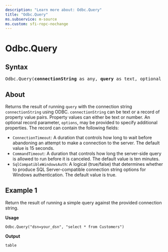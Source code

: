 ```yaml
---
description: "Learn more about: Odbc.Query"
title: "Odbc.Query"
ms.subservice: m-source
ms.custom: sfi-ropc-nochange
---
```

# Odbc.Query

## Syntax

<pre>
Odbc.Query(<b>connectionString</b> as any, <b>query</b> as text, optional <b>options</b> as nullable record) as table
</pre>

## About

Returns the result of running `query` with the connection string `connectionString` using ODBC. `connectionString` can be text or a record of property value pairs. Property values can either be text or number. An optional record parameter, `options`, may be provided to specify additional properties. The record can contain the following fields:

* `ConnectionTimeout`: A duration that controls how long to wait before abandoning an attempt to make a connection to the server. The default value is 15 seconds.
* `CommandTimeout`: A duration that controls how long the server-side query is allowed to run before it is canceled. The default value is ten minutes.
* `SqlCompatibleWindowsAuth`: A logical (true/false) that determines whether to produce SQL Server-compatible connection string options for Windows authentication. The default value is true.

## Example 1

Return the result of running a simple query against the provided connection string.

**Usage**

```powerquery-m
Odbc.Query("dsn=your_dsn", "select * from Customers")
```

**Output**

```powerquery-m
table
```

